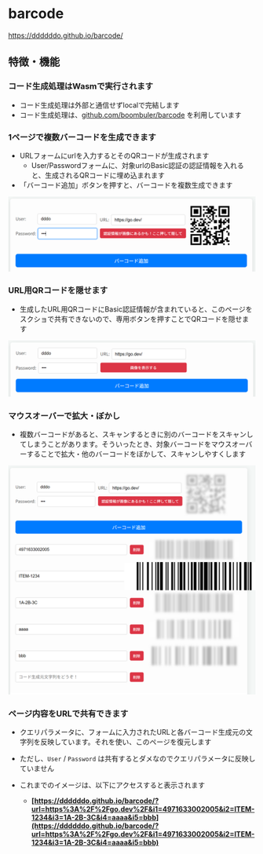 # barcode

https://ddddddo.github.io/barcode/


## 特徴・機能
### コード生成処理はWasmで実行されます
- コード生成処理は外部と通信せずlocalで完結します
- コード生成処理は、[github.com/boombuler/barcode](https://github.com/boombuler/barcode) を利用しています

### 1ページで複数バーコードを生成できます
- URLフォームにurlを入力するとそのQRコードが生成されます
    - User/Passwordフォームに、対象urlのBasic認証の認証情報を入れると、生成されるQRコードに埋め込まれます
- 「バーコード追加」ボタンを押すと、バーコードを複数生成できます

![](./image1.png)

### URL用QRコードを隠せます
- 生成したURL用QRコードにBasic認証情報が含まれていると、このページをスクショで共有できないので、専用ボタンを押すことでQRコードを隠せます

![](./image2.png)


### マウスオーバーで拡大・ぼかし
- 複数バーコードがあると、スキャンするときに別のバーコードをスキャンしてしまうことがあります。そういったとき、対象バーコードをマウスオーバーすることで拡大・他のバーコードをぼかして、スキャンしやすくします

![](./image3.png)

### ページ内容をURLで共有できます
- クエリパラメータに、フォームに入力されたURLと各バーコード生成元の文字列を反映しています。それを使い、このページを復元します
- ただし、`User` / `Password` は共有するとダメなのでクエリパラメータに反映していません

- これまでのイメージは、以下にアクセスすると表示されます
    - **[https://ddddddo.github.io/barcode/?url=https%3A%2F%2Fgo.dev%2F&i1=4971633002005&i2=ITEM-1234&i3=1A-2B-3C&i4=aaaa&i5=bbb](https://ddddddo.github.io/barcode/?url=https%3A%2F%2Fgo.dev%2F&i1=4971633002005&i2=ITEM-1234&i3=1A-2B-3C&i4=aaaa&i5=bbb)**